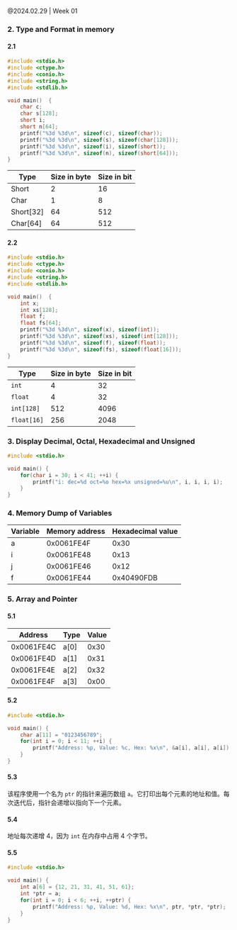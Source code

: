 @2024.02.29 | Week 01

### 2. Type and Format in memory

#### 2.1

```c
#include <stdio.h>
#include <ctype.h>
#include <conio.h>
#include <string.h>
#include <stdlib.h>

void main()  {
	char c;
	char s[128];
	short i;
	short n[64];
	printf("%3d %3d\n", sizeof(c), sizeof(char));
	printf("%3d %3d\n", sizeof(s), sizeof(char[128]));
	printf("%3d %3d\n", sizeof(i), sizeof(short));
	printf("%3d %3d\n", sizeof(n), sizeof(short[64]));
}
```

| Type      | Size in byte | Size in bit |
| --------- | ------------ | ----------- |
| Short     | 2            | 16          |
| Char      | 1            | 8           |
| Short[32] | 64           | 512         |
| Char[64]  | 64           | 512         |

#### 2.2

```c
#include <stdio.h>
#include <ctype.h>
#include <conio.h>
#include <string.h>
#include <stdlib.h>

void main()  {
	int x;
	int xs[128];
	float f;
	float fs[64];
	printf("%3d %3d\n", sizeof(x), sizeof(int));
	printf("%3d %3d\n", sizeof(xs), sizeof(int[128]));
	printf("%3d %3d\n", sizeof(f), sizeof(float));
	printf("%3d %3d\n", sizeof(fs), sizeof(float[16]));
}
```

| Type        | Size in byte | Size in bit |
| ----------- | ------------ | ----------- |
| `int`       | 4            | 32          |
| `float`     | 4            | 32          |
| `int[128]`  | 512          | 4096        |
| `float[16]` | 256          | 2048        |

### 3. Display Decimal, Octal, Hexadecimal and Unsigned

```c
#include <stdio.h>

void main() {
    for(char i = 30; i < 41; ++i) {
        printf("i: dec=%d oct=%o hex=%x unsigned=%u\n", i, i, i, i);
    }
}
```

### 4. Memory Dump of Variables

|Variable|Memory address|Hexadecimal value|
|--------|--------------|----------------|
|a       |0x0061FE4F    |0x30            |
|i       |0x0061FE48    |0x13            |
|j       |0x0061FE46    |0x12            |
|f       |0x0061FE44    |0x40490FDB      |

### 5. Array and Pointer

#### 5.1

|Address    |Type     |Value  |
|-----------|---------|-------|
|0x0061FE4C |a[0]     |0x30   |
|0x0061FE4D |a[1]     |0x31   |
|0x0061FE4E |a[2]     |0x32   |
|0x0061FE4F |a[3]     |0x00   |

#### 5.2

```c
#include <stdio.h>

void main() {
    char a[11] = "0123456789";
    for(int i = 0; i < 11; ++i) {
        printf("Address: %p, Value: %c, Hex: %x\n", &a[i], a[i], a[i]);
    }
}
```

#### 5.3

该程序使用一个名为 `ptr` 的指针来遍历数组 `a`。它打印出每个元素的地址和值。每次迭代后，指针会递增以指向下一个元素。

#### 5.4

地址每次递增 4，因为 `int` 在内存中占用 4 个字节。

#### 5.5

```c
#include <stdio.h>

void main() {
    int a[6] = {12, 21, 31, 41, 51, 61};
    int *ptr = a;
    for(int i = 0; i < 6; ++i, ++ptr) {
        printf("Address: %p, Value: %d, Hex: %x\n", ptr, *ptr, *ptr);
    }
}
```